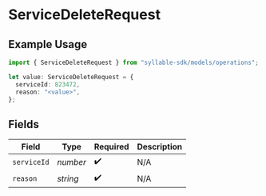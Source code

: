 # ServiceDeleteRequest

## Example Usage

```typescript
import { ServiceDeleteRequest } from "syllable-sdk/models/operations";

let value: ServiceDeleteRequest = {
  serviceId: 823472,
  reason: "<value>",
};
```

## Fields

| Field              | Type               | Required           | Description        |
| ------------------ | ------------------ | ------------------ | ------------------ |
| `serviceId`        | *number*           | :heavy_check_mark: | N/A                |
| `reason`           | *string*           | :heavy_check_mark: | N/A                |